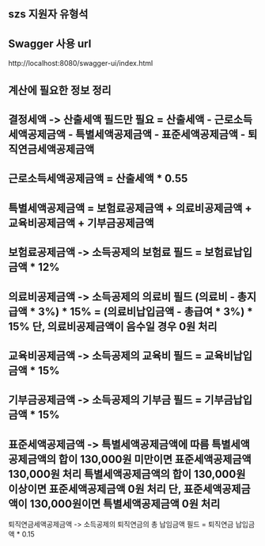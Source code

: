 ## szs 지원자 유형석

## Swagger 사용 url
http://localhost:8080/swagger-ui/index.html

## 계산에 필요한 정보 정리

결정세액 -> 산출세액 필드만 필요
= 산출세액 - 근로소득세액공제금액 - 특별세액공제금액 - 표준세액공제금액 - 퇴직연금세액공제금액
---
근로소득세액공제금액
= 산출세액 * 0.55
---
특별세액공제금액
= 보험료공제금액 + 의료비공제금액 + 교육비공제금액 + 기부금공제금액
---
보험료공제금액 -> 소득공제의 보험료 필드
= 보험료납입금액 * 12%
---
의료비공제금액 -> 소득공제의 의료비 필드 (의료비 - 총지급액 * 3%) * 15%
= (의료비납입금액 - 총급여 * 3%) * 15%
단, 의료비공제금액이 음수일 경우 0원 처리
---
교육비공제금액 -> 소득공제의 교육비 필드
= 교육비납입금액 * 15%
---
기부금공제금액 -> 소득공제의 기부금 필드
= 기부금납입금액 * 15%
---
표준세액공제금액 -> 특별세액공제금액에 따름
특별세액공제금액의 합이 130,000원 미만이면 표준세액공제금액 130,000원 처리
특별세액공제금액의 합이 130,000원 이상이면 표준세액공제금액 0원 처리
단, 표준세액공제금액이 130,000원이면 특별세액공제금액 0원 처리
---
퇴직연금세액공제금액 -> 소득공제의 퇴직연금의 총 납임금액 필드
= 퇴직연금 납입금액 * 0.15